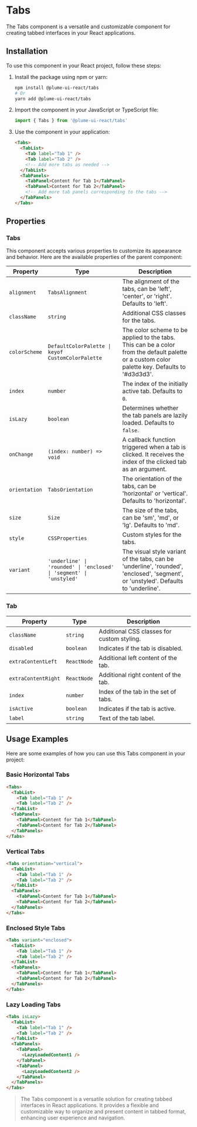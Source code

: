 # Tabs

The Tabs component is a versatile and customizable component for creating tabbed interfaces in your React applications.

## Installation

To use this component in your React project, follow these steps:

1. Install the package using npm or yarn:

   ```bash
   npm install @plume-ui-react/tabs
   # Or
   yarn add @plume-ui-react/tabs
   ```

2. Import the component in your JavaScript or TypeScript file:

   ```javascript
   import { Tabs } from '@plume-ui-react/tabs'
   ```

3. Use the component in your application:

   ```html
   <Tabs>
     <TabList>
       <Tab label="Tab 1" />
       <Tab label="Tab 2" />
       <!-- Add more tabs as needed -->
     </TabList>
     <TabPanels>
       <TabPanel>Content for Tab 1</TabPanel>
       <TabPanel>Content for Tab 2</TabPanel>
       <!-- Add more tab panels corresponding to the tabs -->
     </TabPanels>
   </Tabs>
   ```

## Properties

### Tabs

This component accepts various properties to customize its appearance and behavior. Here are the available properties of the parent component:

| Property      | Type                                                                | Description                                                                                                                                    |
| ------------- | ------------------------------------------------------------------- | ---------------------------------------------------------------------------------------------------------------------------------------------- |
| `alignment`   | `TabsAlignment`                                                     | The alignment of the tabs, can be 'left', 'center', or 'right'. Defaults to 'left'.                                                            |
| `className`   | `string`                                                            | Additional CSS classes for the tabs.                                                                                                           |
| `colorScheme` | `DefaultColorPalette \| keyof CustomColorPalette`                   | The color scheme to be applied to the tabs. This can be a color from the default palette or a custom color palette key. Defaults to '#d3d3d3'. |
| `index`       | `number`                                                            | The index of the initially active tab. Defaults to `0`.                                                                                        |
| `isLazy`      | `boolean`                                                           | Determines whether the tab panels are lazily loaded. Defaults to `false`.                                                                      |
| `onChange`    | `(index: number) => void`                                           | A callback function triggered when a tab is clicked. It receives the index of the clicked tab as an argument.                                  |
| `orientation` | `TabsOrientation`                                                   | The orientation of the tabs, can be 'horizontal' or 'vertical'. Defaults to 'horizontal'.                                                      |
| `size`        | `Size`                                                              | The size of the tabs, can be 'sm', 'md', or 'lg'. Defaults to 'md'.                                                                            |
| `style`       | `CSSProperties`                                                     | Custom styles for the tabs.                                                                                                                    |
| `variant`     | `'underline' \| 'rounded' \| 'enclosed' \| 'segment' \| 'unstyled'` | The visual style variant of the tabs, can be 'underline', 'rounded', 'enclosed', 'segment', or 'unstyled'. Defaults to 'underline'.            |

### Tab

| Property            | Type        | Description                                |
| ------------------- | ----------- | ------------------------------------------ |
| `className`         | `string`    | Additional CSS classes for custom styling. |
| `disabled`          | `boolean`   | Indicates if the tab is disabled.          |
| `extraContentLeft`  | `ReactNode` | Additional left content of the tab.        |
| `extraContentRight` | `ReactNode` | Additional right content of the tab.       |
| `index`             | `number`    | Index of the tab in the set of tabs.       |
| `isActive`          | `boolean`   | Indicates if the tab is active.            |
| `label`             | `string`    | Text of the tab label.                     |

## Usage Examples

Here are some examples of how you can use this Tabs component in your project:

### Basic Horizontal Tabs

```html
<Tabs>
  <TabList>
    <Tab label="Tab 1" />
    <Tab label="Tab 2" />
  </TabList>
  <TabPanels>
    <TabPanel>Content for Tab 1</TabPanel>
    <TabPanel>Content for Tab 2</TabPanel>
  </TabPanels>
</Tabs>
```

### Vertical Tabs

```html
<Tabs orientation="vertical">
  <TabList>
    <Tab label="Tab 1" />
    <Tab label="Tab 2" />
  </TabList>
  <TabPanels>
    <TabPanel>Content for Tab 1</TabPanel>
    <TabPanel>Content for Tab 2</TabPanel>
  </TabPanels>
</Tabs>
```

### Enclosed Style Tabs

```html
<Tabs variant="enclosed">
  <TabList>
    <Tab label="Tab 1" />
    <Tab label="Tab 2" />
  </TabList>
  <TabPanels>
    <TabPanel>Content for Tab 1</TabPanel>
    <TabPanel>Content for Tab 2</TabPanel>
  </TabPanels>
</Tabs>
```

### Lazy Loading Tabs

```html
<Tabs isLazy>
  <TabList>
    <Tab label="Tab 1" />
    <Tab label="Tab 2" />
  </TabList>
  <TabPanels>
    <TabPanel>
      <LazyLoadedContent1 />
    </TabPanel>
    <TabPanel>
      <LazyLoadedContent2 />
    </TabPanel>
  </TabPanels>
</Tabs>
```

> The Tabs component is a versatile solution for creating tabbed interfaces in React applications. It provides a flexible and customizable way to organize and present content in tabbed format, enhancing user experience and navigation.
